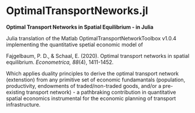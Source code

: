 # OptimalTransportNeworks.jl
**Optimal Transport Networks in Spatial Equilibrium - in Julia**

Julia translation of the Matlab OptimalTransportNetworkToolbox v1.0.4 implementing the quantitative spetial economic model of

Fajgelbaum, P. D., & Schaal, E. (2020). Optimal transport networks in spatial equilibrium. *Econometrica, 88*(4), 1411-1452.

Which applies duality principles to derive the optimal transport network (extenstion) from any primitive set of economic fundamantals (population, productivity, endowments of traded/non-traded goods, and/or a pre-existing transport network) - a pathbraking contribution in quantitative spatial economics instrumental for the economic planning of transport infrastructure.
